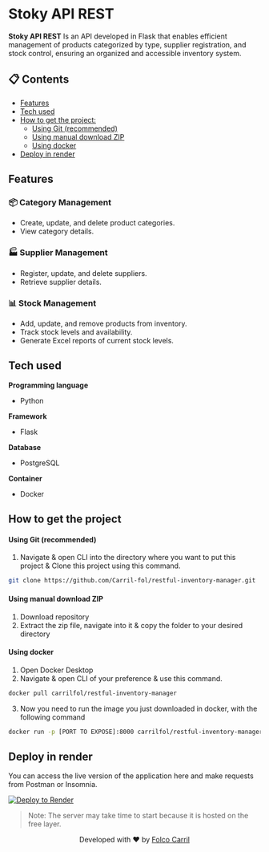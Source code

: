 # Stoky API REST

**Stoky API REST** Is an API developed in Flask that enables efficient management of products categorized by type, supplier registration, 
and stock control, ensuring an organized and accessible inventory system.

## 📋 Contents
- [Features](#features)
- [Tech used](#tech-used)
- [How to get the project:](#how-to-get-the-project)
    - [Using Git (recommended)](#using-git-recommended)
    - [Using manual download ZIP](#using-manual-download-zip)
    - [Using docker](#using-docker)
- [Deploy in render](#deploy-in-render)

## Features

### 📦 Category Management
* Create, update, and delete product categories.
* View category details.
### 🏭 Supplier Management
* Register, update, and delete suppliers.
* Retrieve supplier details.
### 📊 Stock Management
* Add, update, and remove products from inventory.
* Track stock levels and availability.
* Generate Excel reports of current stock levels.

## Tech used 

**Programming language**
- Python 

**Framework**
- Flask

**Database**
- PostgreSQL

**Container**
- Docker

## How to get the project
#### Using Git (recommended)
1. Navigate & open CLI into the directory where you want to put this project & Clone this project using this command.
   
```bash
git clone https://github.com/Carril-fol/restful-inventory-manager.git
```
#### Using manual download ZIP
1. Download repository
2. Extract the zip file, navigate into it & copy the folder to your desired directory

#### Using docker
1. Open Docker Desktop
2. Navigate & open CLI of your preference & use this command.
```bash
docker pull carrilfol/restful-inventory-manager
```
3. Now you need to run the image you just downloaded in docker, with the following command
```bash
docker run -p [PORT TO EXPOSE]:8000 carrilfol/restful-inventory-manager
```

## Deploy in render
You can access the live version of the application here and make requests from Postman or Insomnia.

[![Deploy to Render](https://render.com/images/deploy-to-render-button.svg)](https://restful-inventory-manager.onrender.com)

>Note: The server may take time to start because it is hosted on the free layer.

<p align="center">
  Developed with ❤️ by <a href="https://github.com/Carril-fol" target="_blank">Folco Carril</a>
</p>